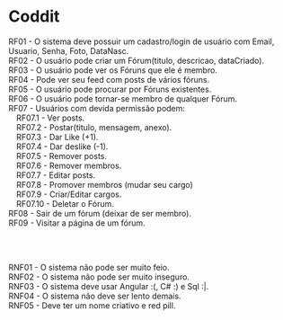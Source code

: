 # Coddit

RF01 - O sistema deve possuir um cadastro/login de usuário com Email, Usuario, Senha, Foto, DataNasc.<br />
RF02 - O usuário pode criar um Fórum(titulo, descricao, dataCriado).<br />
RF03 - O usuário pode ver os Fóruns que ele é membro.<br />
RF04 - Pode ver seu feed com posts de vários fóruns.<br />
RF05 - O usuário pode procurar por Fóruns existentes.<br />
RF06 - O usuário pode tornar-se membro de qualquer Fórum.<br />
RF07 - Usuários com devida permissão podem:<br />
	&emsp;RF07.1 - Ver posts.<br />
	&emsp;RF07.2 - Postar(titulo, mensagem, anexo).<br />
	&emsp;RF07.3 - Dar Like (+1).<br />
	&emsp;RF07.4 - Dar deslike (-1).<br />
	&emsp;RF07.5 - Remover posts.<br />
	&emsp;RF07.6 - Remover membros.<br />
	&emsp;RF07.7 - Editar posts.<br />
	&emsp;RF07.8 - Promover membros (mudar seu cargo)<br />
	&emsp;RF07.9 - Criar/Editar cargos.<br />
	&emsp;RF07.10 - Deletar o Fórum.<br />
RF08 - Sair de um fórum (deixar de ser membro).<br />
RF09 - Visitar a página de um fórum.<br />

<br /><br />

RNF01 - O sistema não pode ser muito feio.<br />
RNF02 - O sistema não pode ser muito inseguro.<br />
RNF03 - O sistema deve usar Angular :(, C# :) e Sql :|.<br />
RNF04 - O sistema não deve ser lento demais.<br />
RNF05 - Deve ter um nome criativo e red pill.<br />